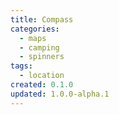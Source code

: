 ```yaml
---
title: Compass
categories:
  - maps
  - camping
  - spinners
tags:
  - location
created: 0.1.0
updated: 1.0.0-alpha.1
---
```

